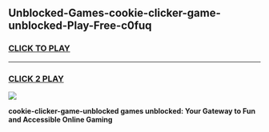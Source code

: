 
## Unblocked-Games-cookie-clicker-game-unblocked-Play-Free-c0fuq
<h3>
<a href="https://premium76.site?title=cookie-clicker-game-unblocked&ref=21A">CLICK TO PLAY</a></h3>
<hr>

<h3>
<a href="https://premium76.site?title=cookie-clicker-game-unblocked&ref=21A">CLICK 2 PLAY</a>
  
</h3>

<a href="https://premium76.site?title=cookie-clicker-game-unblocked&ref=21A"><img src="https://clearcache.store/games.png"></a>


**cookie-clicker-game-unblocked games unblocked: Your Gateway to Fun and Accessible Online Gaming**
